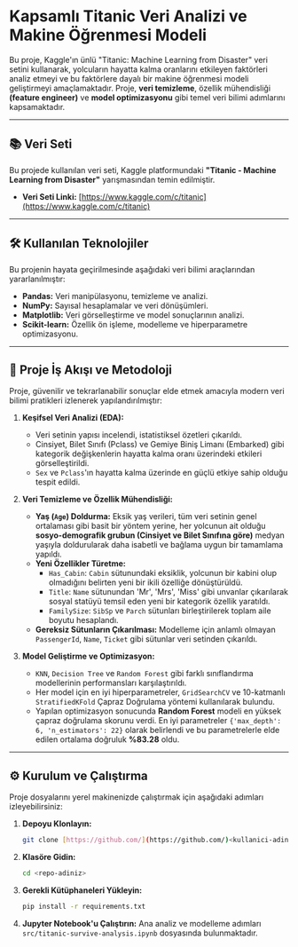 # Kapsamlı Titanic Veri Analizi ve Makine Öğrenmesi Modeli

Bu proje, Kaggle'ın ünlü "Titanic: Machine Learning from Disaster" veri setini kullanarak, yolcuların hayatta kalma oranlarını etkileyen faktörleri analiz etmeyi ve bu faktörlere dayalı bir makine öğrenmesi modeli geliştirmeyi amaçlamaktadır. Proje, **veri temizleme**, özellik mühendisliği **(feature engineer)** ve **model optimizasyonu** gibi temel veri bilimi adımlarını kapsamaktadır.

---

## 📚 Veri Seti

Bu projede kullanılan veri seti, Kaggle platformundaki **"Titanic - Machine Learning from Disaster"** yarışmasından temin edilmiştir.
* **Veri Seti Linki:** [https://www.kaggle.com/c/titanic](https://www.kaggle.com/c/titanic)

---

## 🛠️ Kullanılan Teknolojiler
Bu projenin hayata geçirilmesinde aşağıdaki veri bilimi araçlarından yararlanılmıştır:

* **Pandas:** Veri manipülasyonu, temizleme ve analizi.
* **NumPy:** Sayısal hesaplamalar ve veri dönüşümleri.
* **Matplotlib:** Veri görselleştirme ve model sonuçlarının analizi.
* **Scikit-learn:** Özellik ön işleme, modelleme ve hiperparametre optimizasyonu.

---

## 🚀 Proje İş Akışı ve Metodoloji

Proje, güvenilir ve tekrarlanabilir sonuçlar elde etmek amacıyla modern veri bilimi pratikleri izlenerek yapılandırılmıştır:

1.  **Keşifsel Veri Analizi (EDA):**

      * Veri setinin yapısı incelendi, istatistiksel özetleri çıkarıldı.
      * Cinsiyet, Bilet Sınıfı (Pclass) ve Gemiye Biniş Limanı (Embarked) gibi kategorik değişkenlerin hayatta kalma oranı üzerindeki etkileri görselleştirildi.
      * `Sex` ve `Pclass`'ın hayatta kalma üzerinde en güçlü etkiye sahip olduğu tespit edildi.

2.  **Veri Temizleme ve Özellik Mühendisliği:**

      * **Yaş (`Age`) Doldurma:** Eksik yaş verileri, tüm veri setinin genel ortalaması gibi basit bir yöntem yerine, her yolcunun ait olduğu **sosyo-demografik grubun (Cinsiyet ve Bilet Sınıfına göre)** medyan yaşıyla doldurularak daha isabetli ve bağlama uygun bir tamamlama yapıldı.
      * **Yeni Özellikler Türetme:**
          * `Has_Cabin`: `Cabin` sütunundaki eksiklik, yolcunun bir kabini olup olmadığını belirten yeni bir ikili özelliğe dönüştürüldü.
          * `Title`: `Name` sütunundan 'Mr', 'Mrs', 'Miss' gibi unvanlar çıkarılarak sosyal statüyü temsil eden yeni bir kategorik özellik yaratıldı.
          * `FamilySize`: `SibSp` ve `Parch` sütunları birleştirilerek toplam aile boyutu hesaplandı.
      * **Gereksiz Sütunların Çıkarılması:** Modelleme için anlamlı olmayan `PassengerId`, `Name`, `Ticket` gibi sütunlar veri setinden çıkarıldı.

3.   **Model Geliştirme ve Optimizasyon:**

      * `KNN`, `Decision Tree` ve `Random Forest` gibi farklı sınıflandırma modellerinin performansları karşılaştırıldı.
      * Her model için en iyi hiperparametreler, `GridSearchCV` ve 10-katmanlı `StratifiedKFold` Çapraz Doğrulama yöntemi kullanılarak bulundu.
      * Yapılan optimizasyon sonucunda **Random Forest** modeli en yüksek çapraz doğrulama skorunu verdi. En iyi parametreler `{'max_depth': 6, 'n_estimators': 22}` olarak belirlendi ve bu parametrelerle elde edilen ortalama doğruluk **%83.28** oldu.

---

## ⚙️ Kurulum ve Çalıştırma

Proje dosyalarını yerel makinenizde çalıştırmak için aşağıdaki adımları izleyebilirsiniz:

1.  **Depoyu Klonlayın:**
    ```bash
    git clone [https://github.com/](https://github.com/)<kullanici-adiniz>/<repo-adiniz>.git
    ```
2.  **Klasöre Gidin:**
    ```bash
    cd <repo-adiniz>
    ```
3.  **Gerekli Kütüphaneleri Yükleyin:**
    ```bash
    pip install -r requirements.txt
    ```
4.  **Jupyter Notebook'u Çalıştırın:**
    Ana analiz ve modelleme adımları `src/titanic-survive-analysis.ipynb` dosyasında bulunmaktadır.